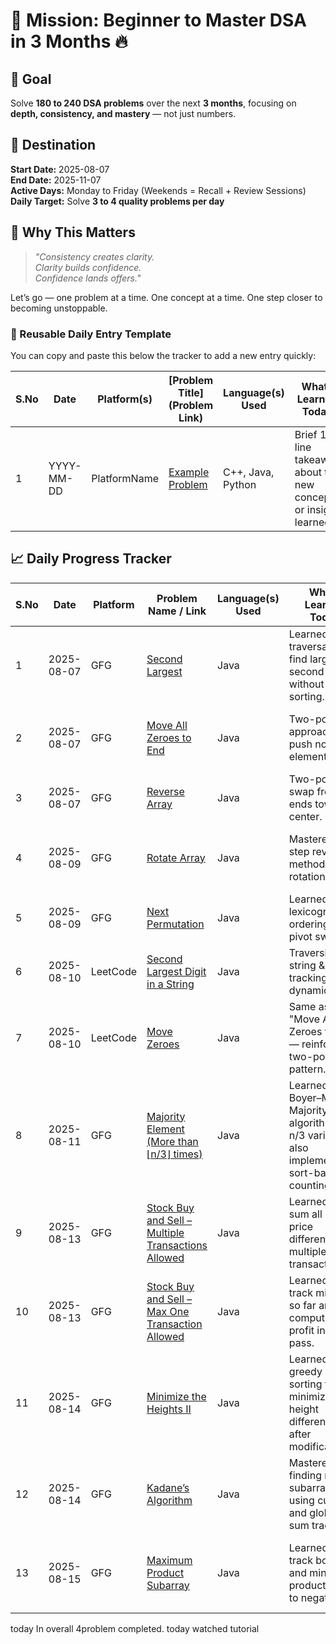 # 🚀 Mission: Beginner to Master DSA in 3 Months 🔥

## 🎯 Goal
Solve **180 to 240 DSA problems** over the next **3 months**, focusing on **depth, consistency, and mastery** — not just numbers.

## 📌 Destination
**Start Date:** 2025-08-07  
**End Date:** 2025-11-07  
**Active Days:** Monday to Friday (Weekends = Recall + Review Sessions)  
**Daily Target:** Solve **3 to 4 quality problems per day**

## 🧠 Why This Matters
> _"Consistency creates clarity.  
Clarity builds confidence.  
Confidence lands offers."_

Let’s go — one problem at a time. One concept at a time. One step closer to becoming unstoppable.

### 🔁 Reusable Daily Entry Template


You can copy and paste this below the tracker to add a new entry quickly:

| S.No | Date       | Platform(s)  | [Problem Title](Problem Link)                                        | Language(s) Used | What I Learned Today                                                                     | Code Snippet / Notes                          | TC   | SC   | Why TC & SC                                            |
|-------|------------|--------------|----------------------------------------------------------------------|------------------|-----------------------------------------------------------------------------------------|-----------------------------------------------|-------|-------|--------------------------------------------------------|
| 1     | YYYY-MM-DD | PlatformName | [Example Problem](https://example.com)                              | C++, Java, Python | Brief 1–2 line takeaway about the new concept or insight learned                         | Key code snippet, pattern, or notable trick  | O(?)  | O(?)  | Explanation of time complexity (TC) and space complexity (SC) |


## 📈 Daily Progress Tracker

| S.No | Date       | Platform | Problem Name / Link | Language(s) Used | What I Learned Today | Code Snippet / Notes | TC | SC | Why TC & SC |
|------|------------|----------|---------------------|------------------|----------------------|----------------------|----|----|-------------|
| 1    | 2025-08-07 | GFG      | [Second Largest](https://www.geeksforgeeks.org/batch/gfg-160-problems/track/arrays-gfg-160/problem/second-largest3735) | Java | Learned array traversal to find largest & second largest without sorting. | Track `largest` and `secondLargest` in one pass. | O(n) | O(1) | Single scan of array; no extra space. |
| 2    | 2025-08-07 | GFG      | [Move All Zeroes to End](https://www.geeksforgeeks.org/batch/gfg-160-problems/track/arrays-gfg-160/problem/move-all-zeroes-to-end-of-array0751) | Java | Two-pointer approach to push non-zero elements first. | Maintain index `j` for next non-zero placement. | O(n) | O(1) | Linear scan; swaps in place. |
| 3    | 2025-08-07 | GFG      | [Reverse Array](https://www.geeksforgeeks.org/batch/gfg-160-problems/track/arrays-gfg-160/problem/reverse-an-array) | Java | Two-pointer swap from ends towards center. | Swap `arr[i]` and `arr[j]` until i<j. | O(n) | O(1) | Each element swapped once. |
| 4    | 2025-08-09 | GFG      | [Rotate Array](https://www.geeksforgeeks.org/batch/gfg-160-problems/track/arrays-gfg-160/problem/rotate-array-by-n-elements-1587115621) | Java | Mastered 3-step reversal method for rotation. | Reverse parts then whole array. | O(n) | O(1) | All elements reversed exactly once. |
| 5    | 2025-08-09 | GFG      | [Next Permutation](https://www.geeksforgeeks.org/batch/gfg-160-problems/track/arrays-gfg-160/problem/next-permutation5226) | Java | Learned lexicographical ordering & pivot swap. | Find pivot, swap, reverse suffix. | O(n) | O(1) | Scan + reverse. |
| 6    | 2025-08-10 | LeetCode | [Second Largest Digit in a String](https://leetcode.com/problems/second-largest-digit-in-a-string/) | Java | Traversing string & tracking digits dynamically. | Keep track of largest & second largest digit. | O(n) | O(1) | Scan once, store two values. |
| 7    | 2025-08-10 | LeetCode | [Move Zeroes](https://leetcode.com/problems/move-zeroes/) | Java | Same as "Move All Zeroes to End" — reinforced two-pointer pattern. | Maintain write pointer `j`. | O(n) | O(1) | Linear pass; in-place. |
| 8    | 2025-08-11 | GFG      | [Majority Element (More than ⌊n/3⌋ times)](https://www.geeksforgeeks.org/batch/gfg-160-problems/track/arrays-gfg-160/problem/majority-vote) | Java | Learned Boyer–Moore Majority Vote algorithm for n/3 variation; also implemented sort-based counting. | At most 2 elements can exceed ⌊n/3⌋; use two-pass vote + verify. | O(n) optimal, O(n log n) sort-based | O(1) optimal, O(1) sort-based | Boyer–Moore is constant space and avoids sorting overhead. |
| 9    | 2025-08-13 | GFG      | [Stock Buy and Sell – Multiple Transactions Allowed](https://www.geeksforgeeks.org/batch/gfg-160-problems/track/arrays-gfg-160/problem/stock-buy-and-sell2615) | Java | Learned to sum all upward price differences for multiple transactions. | Add (prices[i] - prices[i-1]) if positive. | O(n) | O(1) | One pass over prices; no extra memory. |
| 10   | 2025-08-13 | GFG      | [Stock Buy and Sell – Max One Transaction Allowed](https://www.geeksforgeeks.org/batch/gfg-160-problems/track/arrays-gfg-160/problem/buy-stock-2) | Java | Learned to track min price so far and compute max profit in one pass. | Maintain `min_p` and update max profit. | O(n) | O(1) | Single scan, no extra storage. |
| 11 | 2025-08-14 | GFG      | [Minimize the Heights II](https://www.geeksforgeeks.org/batch/gfg-160-problems/track/arrays-gfg-160/problem/minimize-the-heights3351)      | Java | Learned greedy + sorting to minimize height difference after modification. | Sort array; try adjusting smallest and largest. | O(n log n) | O(1)  | Sorting dominates time; no extra structures.  |
| 12 | 2025-08-14 | GFG      | [Kadane’s Algorithm](https://www.geeksforgeeks.org/batch/gfg-160-problems/track/arrays-gfg-160/problem/kadanes-algorithm-1587115620)       | Java | Mastered finding max subarray sum using current and global sum tracking.   | `cur_s = max(arr[i], cur_s + arr[i])`.          | O(n)       | O(1)  | One scan, constant extra variables.           |
| 13 | 2025-08-15 | GFG      | [Maximum Product Subarray](https://www.geeksforgeeks.org/batch/gfg-160-problems/track/arrays-gfg-160/problem/maximum-product-subarray3604) | Java | Learned to track both max and min products due to negatives.               | DP with `max_p`, `min_p`.                       | O(n)       | O(1)  | Trick: temp variable avoids overwrite errors. |

today In overall 4problem completed.
today watched tutorial 

